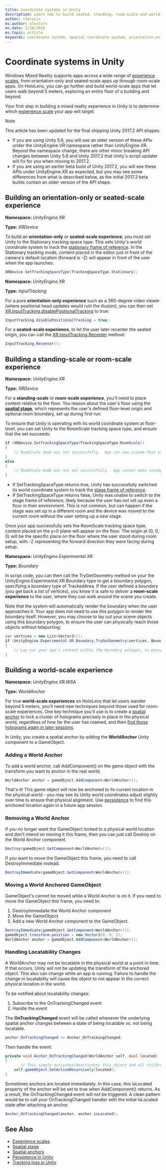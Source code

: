```yaml
---
title: Coordinate systems in Unity
description: Learn how to build seated, standing, room-scale and world-scale mixed reality experiences in Unity.
author: thetuvix
ms.author: alexturn
ms.date: 2/28/2018
ms.topic: article
keywords: coordinate system, spatial coordinate system, orientation-only, seated-scale, standing-scale, room-scale, world-scale, 360 degree, seated, standing, room, world, scale, position, orientation, Unity, anchor, spatial anchor, world anchor, world-locked, world-locking, body-locked, body-locking, tracking loss, locatability, bounds, recenter
---
```


# Coordinate systems in Unity

Windows Mixed Reality supports apps across a wide range of [experience scales](coordinate-systems.md), from orientation-only and seated-scale apps up through room-scale apps. On HoloLens, you can go further and build world-scale apps that let users walk beyond 5 meters, exploring an entire floor of a building and beyond.

Your first step in building a mixed reality experience in Unity is to determine which [experience scale](coordinate-systems.md) your app will target.
> [!NOTE]
> This article has been updated for the final shipping Unity 2017.2 API shapes:
> * If you are using Unity 5.6, you will see an older version of these APIs under the UnityEngine.VR namespace rather than UnityEngine.XR. Beyond the namespace change, there are other minor breaking API changes between Unity 5.6 and Unity 2017.2 that Unity's script updater will fix for you when moving to 2017.2.
> * If you are using an earlier beta build of Unity 2017.2, you will see these APIs under UnityEngine.XR as expected, but you may see some differences from what is described below, as the initial 2017.2 beta builds contain an older version of the API shape.

## Building an orientation-only or seated-scale experience

**Namespace:** *UnityEngine.XR*

**Type:** *XRDevice*

To build an **orientation-only** or **seated-scale experience**, you must set Unity to the Stationary tracking space type. This sets Unity's world coordinate system to track the [stationary frame of reference](coordinate-systems.md#spatial-coordinate-systems). In the Stationary tracking mode, content placed in the editor just in front of the camera's default location (forward is -Z) will appear in front of the user when the app launches.

```cs
XRDevice.SetTrackingSpaceType(TrackingSpaceType.Stationary);
```

**Namespace:** *UnityEngine.XR*

**Type:** *InputTracking*

For a pure **orientation-only experience** such as a 360-degree video viewer (where positional head updates would ruin the illusion), you can then set [XR.InputTracking.disablePositionalTracking](https://docs.unity3d.com/2017.2/Documentation/ScriptReference/XR.InputTracking-disablePositionalTracking.html) to true:

```cs
InputTracking.disablePositionalTracking = true;
```

For a **seated-scale experience**, to let the user later recenter the seated origin, you can call the [XR.InputTracking.Recenter](https://docs.unity3d.com/2017.2/Documentation/ScriptReference/XR.InputTracking.Recenter.html) method:

```cs
InputTracking.Recenter();
```

## Building a standing-scale or room-scale experience

**Namespace:** *UnityEngine.XR*

**Type:** *XRDevice*

For a **standing-scale** or **room-scale experience**, you'll need to place content relative to the floor. You reason about the user's floor using the **[spatial stage](coordinate-systems.md#spatial-coordinate-systems)**, which represents the user's defined floor-level origin and optional room boundary, set up during first run.

To ensure that Unity is operating with its world coordinate system at floor-level, you can set Unity to the RoomScale tracking space type, and ensure that the set succeeds:

```cs
if (XRDevice.SetTrackingSpaceType(TrackingSpaceType.RoomScale))
{
    // RoomScale mode was set successfully.  App can now assume that y=0 in Unity world coordinate represents the floor.
}
else
{
    // RoomScale mode was not set successfully.  App cannot make assumptions about where the floor plane is.
}
```
* If SetTrackingSpaceType returns true, Unity has successfully switched its world coordinate system to track the [stage frame of reference](coordinate-systems.md#spatial-coordinate-systems).
* If SetTrackingSpaceType returns false, Unity was unable to switch to the stage frame of reference, likely because the user has not set up even a floor in their environment. This is not common, but can happen if the stage was set up in a different room and the device was moved to the current room without the user setting up a new stage.

Once your app successfully sets the RoomScale tracking space type, content placed on the y=0 plane will appear on the floor. The origin at (0, 0, 0) will be the specific place on the floor where the user stood during room setup, with -Z representing the forward direction they were facing during setup.

**Namespace:** *UnityEngine.Experimental.XR*

**Type:** *Boundary*

In script code, you can then call the TryGetGeometry method on your the UnityEngine.Experimental.XR.Boundary type to get a boundary polygon, specifying a boundary type of TrackedArea. If the user defined a boundary (you get back a list of vertices), you know it is safe to deliver a **room-scale experience** to the user, where they can walk around the scene you create.

Note that the system will automatically render the boundary when the user approaches it. Your app does not need to use this polygon to render the boundary itself. However, you may choose to lay out your scene objects using this boundary polygon, to ensure the user can physically reach those objects without teleporting:

```cs
var vertices = new List<Vector3>();
if (UnityEngine.Experimental.XR.Boundary.TryGetGeometry(vertices, Boundary.Type.TrackedArea))
{
    // Lay out your app's content within the boundary polygon, to ensure that users can reach it without teleporting.
}
```

## Building a world-scale experience

**Namespace:** *UnityEngine.XR.WSA*

**Type:** *WorldAnchor*

For true **world-scale experiences** on HoloLens that let users wander beyond 5 meters, you'll need new techniques beyond those used for room-scale experiences. One key technique you'll use is to create a [spatial anchor](coordinate-systems.md#spatial-anchors) to lock a cluster of holograms precisely in place in the physical world, regardless of how far the user has roamed, and then [find those holograms again in later sessions](coordinate-systems.md#spatial-anchor-persistence).

In Unity, you create a spatial anchor by adding the **WorldAnchor** Unity component to a GameObject.

### Adding a World Anchor

To add a world anchor, call AddComponent<WorldAnchor>() on the game object with the transform you want to anchor in the real world.

```cs
WorldAnchor anchor = gameObject.AddComponent<WorldAnchor>();
```

That's it! This game object will now be anchored to its current location in the physical world - you may see its Unity world coordinates adjust slightly over time to ensure that physical alignment. Use [persistence](persistence-in-unity.md) to find this anchored location again in a future app session.

### Removing a World Anchor

If you no longer want the GameObject locked to a physical world location and don't intend on moving it this frame, then you can just call Destroy on the World Anchor component.

```cs
Destroy(gameObject.GetComponent<WorldAnchor>());
```

If you want to move the GameObject this frame, you need to call DestroyImmediate instead.

```cs
DestroyImmediate(gameObject.GetComponent<WorldAnchor>());
```

### Moving a World Anchored GameObject

GameObject's cannot be moved while a World Anchor is on it. If you need to move the GameObject this frame, you need to:
1. DestroyImmedaite the World Anchor component
2. Move the GameObject
3. Add a new World Anchor component to the GameObject.

```cs
DestroyImmediate(gameObject.GetComponent<WorldAnchor>());
gameObject.transform.position = new Vector3(0, 0, 2);
WorldAnchor anchor = gameObject.AddComponent<WorldAnchor>();
```

### Handling Locatability Changes

A WorldAnchor may not be locatable in the physical world at a point in time. If that occurs, Unity will not be updating the transform of the anchored object. This also can change while an app is running. Failure to handle the change in locatability will cause the object to not appear in the correct physical location in the world.

To be notified about locatability changes:
1. Subscribe to the OnTrackingChanged event
2. Handle the event

The **OnTrackingChanged** event will be called whenever the underlying spatial anchor changes between a state of being locatable vs. not being locatable.

```cs
anchor.OnTrackingChanged += Anchor_OnTrackingChanged;
```

Then handle the event:

```cs
private void Anchor_OnTrackingChanged(WorldAnchor self, bool located)
{
       // This simply activates/deactivates this object and all children when tracking changes
    self.gameObject.SetActiveRecursively(located);
}
```

Sometimes anchors are located immediately. In this case, this isLocated property of the anchor will be set to true when AddComponent<WorldAnchor>() returns. As a result, the OnTrackingChanged event will not be triggered. A clean pattern would be to call your OnTrackingChanged handler with the initial IsLocated state after attaching an anchor.

```cs
Anchor_OnTrackingChanged(anchor, anchor.isLocated);
```

## See Also
* [Experience scales](coordinate-systems.md)
* [Spatial stage](coordinate-systems.md#spatial-coordinate-systems)
* [Spatial anchors](spatial-anchors.md)
* [Persistence in Unity](persistence-in-unity.md)
* [Tracking loss in Unity](tracking-loss-in-unity.md)

